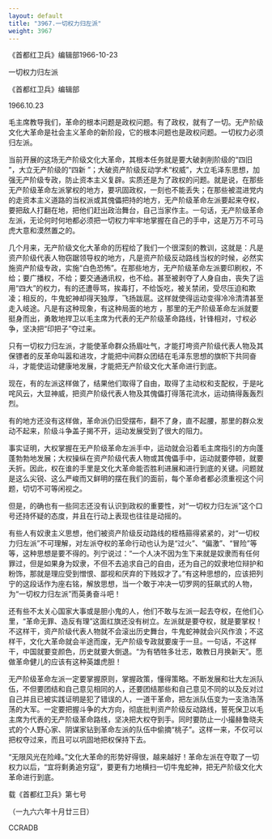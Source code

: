 ```yaml
---
layout: default
title: "3967.一切权力归左派"
weight: 3967
---
```


《首都红卫兵》编辑部1966-10-23

一切权力归左派

《首都红卫兵》编辑部

1966.10.23

毛主席教导我们，革命的根本问题是政权问题。有了政权，就有了一切。无产阶级文化大革命是社会主义革命的新阶段，它的根本问题也是政权问题。一切权力必须归左派。

当前开展的这场无产阶级文化大革命，其根本任务就是要大破剥削阶级的“四旧 ”，大立无产阶级的“四新 ”；大破资产阶级反动学术“权威”，大立毛泽东思想，加强无产阶级专政，防止资本主义复辟。实质还是为了政权的问题。就是说，在那些无产阶级革命左派掌权的地方，要巩固政权，一刻也不能丢失；在那些被混进党内的走资本主义道路的当权派或其傀儡把持的地方，无产阶级革命左派要起来夺权，要把敌人打翻在地，把他们赶出政治舞台，自己当家作主。一句话，无产阶级革命左派，无论何时何地都必须把一切权力牢牢地掌握在自己的手中，这是万万不可马虎大意和漠然置之的。

几个月来，无产阶级文化大革命的历程给了我们一个很深刻的教训，这就是：凡是资产阶级代表人物窃踞领导权的地方，凡是资产阶级反动路线当权的时候，必然实施资产阶级专政，实施“白色恐怖”。在那些地方，无产阶级革命左派要印刷权，不给；要广播权，不给；要交通通讯权，也不给。甚至被剥夺了人身自由，丧失了运用“四大”的权力，有的还遭辱骂，挨毒打，不给饭吃，被关禁闭，受尽压迫和欺凌；相反的，牛鬼蛇神却得天独厚，飞扬跋扈。这样就使得运动变得冷冷清清甚至走入岐途。凡是有这种现象，有这种局面的地方 ，那里的无产阶级革命左派就要挺身而出，勇敢地捍卫以毛主席为代表的无产阶级革命路线，针锋相对，寸权必争，坚决把“印把子”夺过来。

只有一切权力归左派，才能使革命群众扬眉吐气，才能打垮资产阶级代表人物及其保镖者的反革命叫嚣和进攻，才能把中间群众团结在毛泽东思想的旗帜下共同奋斗，才能使运动健康地发展，才能把无产阶级文化大革命进行到底。

现在，有的左派这样做了，结果他们取得了自由，取得了主动权和支配权，于是叱咤风云，大显神威，把资产阶级代表人物及其傀儡打得落花流水，运动搞得轰轰烈烈。

有的地方还没有这样做，革命派仍旧受摆布，翻不了身，直不起腰，那里的群众发动不起来，阶级斗争盖子揭不开，运动发展受到了很大的阻力。

事实证明，大权掌握在无产阶级革命左派手中，运动就会沿着毛主席指引的方向蓬蓬勃勃地发展；大权操纵在资产阶级代表人物或其傀儡手中，运动就要停顿，就要夭折。因此，权在谁的手里是文化大革命能否胜利进展和进行到底的关键。问题就是这么尖锐、这么严峻而又鲜明的摆在我们的面前，每个革命者都必须重视这个问题，切切不可等闲视之。

但是，的确也有一些同志还没有认识到政权的重要性，对“一切权力归左派”这个口号还持怀疑的态度，并且在行动上表现也往往是动摇的。

有些人有奴隶主义思想，他们被资产阶级反动路线的桎梏箍得紧紧的，对“一切权力归左派”不可理解，对左派夺权的革命行动也认为是“过火”、“偏激”、“冒险”等等，这种思想是要不得的。列宁说过：“一个人决不因为生下来就是奴隶而有任何罪过，但是如果身为奴隶，不但不去追求自己的自由，还为自己的奴隶地位辩护和粉饰，那就是理应受到憎恨、鄙视和厌弃的下贱奴才了。”有这种思想的，应该把列宁的这段话作为座右铭，解放思想，当一个敢于冲决一切罗网的狂飙式的人物，为“一切权力归左派”而英勇奋斗吧！

还有些不太关心国家大事或是胆小鬼的人，他们不敢与左派一起去夺权，在他们心里，“革命无罪、造反有理”这面红旗还没有树立。左派就是要夺权，就是要掌权！不这样干，资产阶级代表人物就不会滚出历史舞台，牛鬼蛇神就会兴风作浪；不这样干，文化大革命就会半途而废，无产阶级专政就要废于一旦。一句话，不这样干，中国就要变颜色，历史就要大倒退。“为有牺牲多壮志，敢教日月换新天”。愿做革命健儿的应该有这种英雄虎胆！

无产阶级革命左派一定要掌握原则，掌握政策，懂得策略。不断发展和壮大左派队伍，不但要团结和自己意见相同的人，还要团结那些和自己意见不同的以及反对过自己并且已被实践证明是犯了错误的人，一道干革命，把左派队伍变为一支浩浩荡荡的大军。一定要把握斗争的大方向，彻底批判资产阶级反动路线，誓死保卫以毛主席为代表的无产阶级革命路线，坚决把大权夺到手。同时要防止一小撮赫鲁晓夫式的个人野心家、阴谋家钻到革命左派的队伍中偷摘“桃子”。这样一来，不仅可以把权夺过来，而且可以巩固地把权保持下去。

“无限风光在险峰。”文化大革命的形势好得很，越来越好！革命左派在夺取了一切权力以后，“宜将剩勇追穷寇”，要更有力地横扫一切牛鬼蛇神，把无产阶级文化大革命进行到底。

载《首都红卫兵》第七号

（一九六六年十月廿三日）

CCRADB

